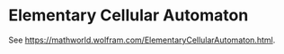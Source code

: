 # Elementary Cellular Automaton


See https://mathworld.wolfram.com/ElementaryCellularAutomaton.html.
